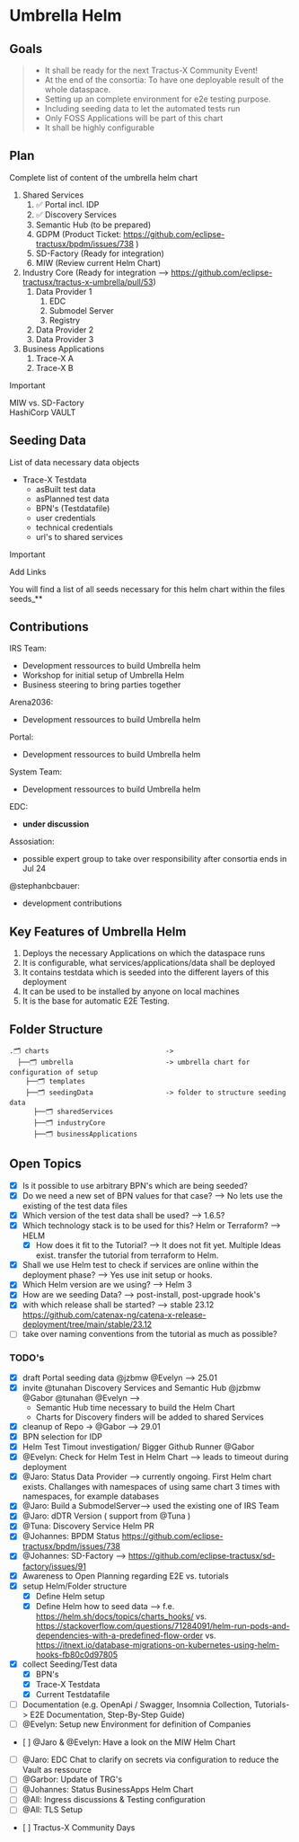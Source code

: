 # Umbrella Helm

## Goals

> - It shall be ready for the next Tractus-X Community Event!
> - At the end of the consortia: To have one deployable result of the whole dataspace.
> - Setting up an complete environment for e2e testing purpose.
> - Including seeding data to let the automated tests run
> - Only FOSS Applications will be part of this chart
> - It shall be highly configurable

## Plan

Complete list of content of the umbrella helm chart

1. Shared Services
   1. :white_check_mark: Portal incl. IDP
   2. :white_check_mark: Discovery Services
   3. Semantic Hub (to be prepared)
   4. GDPM (Product Ticket: https://github.com/eclipse-tractusx/bpdm/issues/738 )
   5. SD-Factory (Ready for integration)
   6. MIW (Review current Helm Chart)
2. Industry Core (Ready for integration --> https://github.com/eclipse-tractusx/tractus-x-umbrella/pull/53)
   1. Data Provider 1
      1. EDC
      2. Submodel Server
      3. Registry
   2. Data Provider 2
   3. Data Provider 3
3. Business Applications
   1. Trace-X A
   2. Trace-X B

> [!IMPORTANT]  
> MIW vs. SD-Factory \
> HashiCorp VAULT

## Seeding Data

List of data necessary data objects

* Trace-X Testdata
  * asBuilt test data
  * asPlanned test data
  * BPN's (Testdatafile)
  * user credentials
  * technical credentials
  * url's to shared services

> [!IMPORTANT]  
> Add Links

You will find a list of all seeds necessary for this helm chart within the files seeds_** 

## Contributions

IRS Team:

* Development ressources to build Umbrella helm
* Workshop for initial setup of Umbrella Helm
* Business steering to bring parties together

Arena2036:

* Development ressources to build Umbrella helm

Portal:

* Development ressources to build Umbrella helm

System Team:

* Development ressources to build Umbrella helm

EDC:

* **under discussion**

Assosiation:

* possible expert group to take over responsibility after consortia ends in Jul 24

@stephanbcbauer:

* development contributions

## Key Features of Umbrella Helm

1. Deploys the necessary Applications on which the dataspace runs
2. It is configurable, what services/applications/data shall be deployed
3. It contains testdata which is seeded into the different layers of this deployment
4. It can be used to be installed by anyone on local machines
5. It is the base for automatic E2E Testing.

## Folder Structure

```text
.🗂 charts                             -> 
  ├──🗂 umbrella                       -> umbrella chart for configuration of setup  
    ├──🗂 templates
    ├──🗂 seedingData                  -> folder to structure seeding data
      ├──🗂 sharedServices
      ├──🗂 industryCore 
      ├──🗂 businessApplications 
```

## Open Topics

* [x] Is it possible to use arbitrary BPN's which are being seeded?
* [x] Do we need a new set of BPN values for that case? --> No lets use the existing of the test data files
* [x] Which version of the test data shall be used? --> 1.6.5?
* [x] Which technology stack is to be used for this? Helm or Terraform? --> HELM
  * [x] How does it fit to the Tutorial? --> It does not fit yet. Multiple Ideas exist. transfer the tutorial from terraform to Helm.
* [x] Shall we use Helm test to check if services are online within the deployment phase? --> Yes use init setup or hooks.
* [x] Which Helm version are we using? --> Helm 3
* [x] How are we seeding Data? --> post-install, post-upgrade hook's
* [x] with which release shall be started? --> stable 23.12 <https://github.com/catenax-ng/catena-x-release-deployment/tree/main/stable/23.12>
* [ ] take over naming conventions from the tutorial as much as possible?

### TODO's

* [x] draft Portal seeding data @jzbmw @Evelyn --> 25.01
* [x] invite @tunahan Discovery Services and Semantic Hub @jzbmw @Gabor @tunahan @Evelyn -->
  * Semantic Hub time necessary to build the Helm Chart
  * Charts for Discovery finders will be added to shared Services
* [x] cleanup of Repo -> @Gabor --> 29.01
* [x] BPN selection for IDP
* [x] Helm Test Timout investigation/ Bigger Github Runner @Gabor
* [x] @Evelyn: Check for Helm Test in Helm Chart --> leads to timeout during deployment
* [x] @Jaro: Status Data Provider --> currently ongoing. First Helm chart exists. Challanges with namespaces of using same chart 3 times with namespaces, for example databases
* [x] @Jaro: Build a SubmodelServer--> used the existing one of IRS Team
* [x] @Jaro: dDTR Version ( support from @Tuna )
* [x] @Tuna: Discovery Service Helm PR
* [x] @Johannes: BPDM Status <https://github.com/eclipse-tractusx/bpdm/issues/738>
* [x] @Johannes: SD-Factory --> https://github.com/eclipse-tractusx/sd-factory/issues/91
* [x] Awareness to Open Planning regarding E2E vs. tutorials
* [x] setup Helm/Folder structure
  * [x] Define Helm setup
  * [x] Define Helm how to seed data --> f.e. <https://helm.sh/docs/topics/charts_hooks/> vs. <https://stackoverflow.com/questions/71284091/helm-run-pods-and-dependencies-with-a-predefined-flow-order> vs. <https://itnext.io/database-migrations-on-kubernetes-using-helm-hooks-fb80c0d97805>
* [x] collect Seeding/Test data
  * [x] BPN's
  * [x] Trace-X Testdata
  * [x] Current Testdatafile

* [ ] Documentation (e.g. OpenApi / Swagger, Insomnia Collection, Tutorials-> E2E Documentation, Step-By-Step Guide)
* [ ] @Evelyn: Setup new Environment for definition of Companies
* [ ] @Jaro & @Evelyn: Have a look on the MIW Helm Chart
* [ ] @Jaro: EDC Chat to clarify on secrets via configuration to reduce the Vault as ressource
* [ ] @Garbor: Update of TRG's 
* [ ] @Johannes: Status BusinessApps Helm Chart
* [ ] @All: Ingress discussions & Testing configuration
* [ ] @All: TLS Setup
* [ ] Tractus-X Community Days
